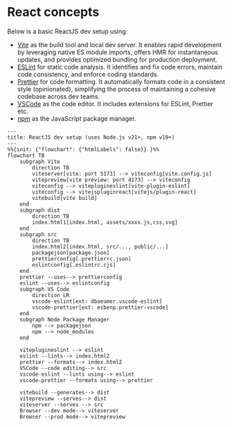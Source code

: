 # React concepts

Below is a basic ReactJS dev setup using:

- [Vite](https://vitejs.dev/) as the build tool and local dev server. It enables rapid development by leveraging native ES module imports, offers HMR for instantaneous updates, and provides optimized bundling for production deployment.
- [ESLint](https://eslint.org/) for static code analysis. It identifies and fix code errors, maintain code consistency, and enforce coding standards.
- [Prettier](https://prettier.io/) for code formatting. It automatically formats code in a consistent style (opinionated), simplifying the process of maintaining a cohesive codebase across dev teams.
- [VSCode](https://code.visualstudio.com/) as the code editor. It includes extensions for ESLint, Prettier etc.
- [npm](https://www.npmjs.com/) as the JavaScript package manager.

```mermaid
---
title: ReactJS dev setup (uses Node.js v21+, npm v10+)
---
%%{init: {"flowchart": {"htmlLabels": false}} }%%
flowchart TB
    subgraph Vite
        direction TB
        viteserver[vite: port 5173] --> viteconfig[vite.config.js]
        vitepreview[vite preview: port 4173] --> viteconfig
        viteconfig --> viteplugineslint[vite-plugin-eslint]
        viteconfig --> vitejspluginreact[vitejs/plugin-react]
        vitebuild[vite build]
    end
    subgraph dist
        direction TB
        index.html1[index.html, assets/xxxx.js,css,svg]
    end
    subgraph src
        direction TB
        index.html2[index.html, src/..., public/...]
        packagejson[package.json]
        prettierconfig[.prettierrc.json]
        eslintconfig[.eslintrc.cjs]
    end
    prettier --uses--> prettierconfig
    eslint --uses--> eslintconfig
    subgraph VS Code
        direction LR
        vscode-eslint[ext: dbaeumer.vscode-eslint]
        vscode-prettier[ext: esbenp.prettier-vscode]
    end
    subgraph Node Package Manager
        npm --> packagejson
        npm --> node_modules
    end

    viteplugineslint --> eslint
    eslint --lints--> index.html2
    prettier --formats--> index.html2
    VSCode --code editing--> src
    vscode-eslint --lints using--> eslint
    vscode-prettier --formats using--> prettier

    vitebuild --generates--> dist
    vitepreview --serves--> dist
    viteserver --serves --> src
    Browser --dev mode--> viteserver
    Browser --prod mode--> vitepreview
```
